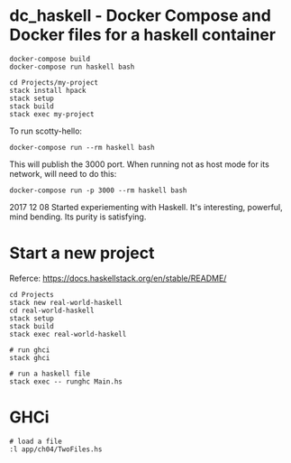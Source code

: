 # dc_haskell - Docker Compose and Docker files for a haskell container

```
docker-compose build
docker-compose run haskell bash

cd Projects/my-project
stack install hpack
stack setup
stack build
stack exec my-project
```

To run scotty-hello:
```
docker-compose run --rm haskell bash
```

This will publish the 3000 port. When running not as host mode for its network, will need to do this:
```
docker-compose run -p 3000 --rm haskell bash
```

2017 12 08 Started experiementing with Haskell. It's interesting, powerful, mind bending. Its purity is satisfying.


# Start a new project
Referce: https://docs.haskellstack.org/en/stable/README/
```
cd Projects
stack new real-world-haskell
cd real-world-haskell
stack setup
stack build
stack exec real-world-haskell

# run ghci
stack ghci

# run a haskell file
stack exec -- runghc Main.hs
```

# GHCi
```
# load a file
:l app/ch04/TwoFiles.hs
```
